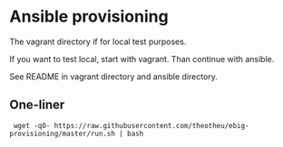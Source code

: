 
# Ansible provisioning

The vagrant directory if for local test purposes.

If you want to test local, start with vagrant. Than continue with ansible.

See README in vagrant directory and ansible directory.

## One-liner
` wget -qO- https://raw.githubusercontent.com/theotheu/ebig-provisioning/master/run.sh | bash`